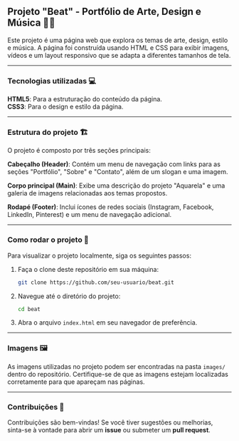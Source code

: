 ## Projeto "Beat" - Portfólio de Arte, Design e Música 🎨🎶

Este projeto é uma página web que explora os temas de arte, design, estilo e música. A página foi construída usando HTML e CSS para exibir imagens, vídeos e um layout responsivo que se adapta a diferentes tamanhos de tela.

---

### Tecnologias utilizadas 💻

**HTML5**: Para a estruturação do conteúdo da página.  
**CSS3**: Para o design e estilo da página.

---

### Estrutura do projeto 🏗️
O projeto é composto por três seções principais:  

**Cabeçalho (Header)**: Contém um menu de navegação com links para as seções "Portfólio", "Sobre" e "Contato", além de um slogan e uma imagem.

**Corpo principal (Main)**: Exibe uma descrição do projeto "Aquarela" e uma galeria de imagens relacionadas aos temas propostos.

**Rodapé (Footer)**: Inclui ícones de redes sociais (Instagram, Facebook, LinkedIn, Pinterest) e um menu de navegação adicional.

---

### Como rodar o projeto 🚀

Para visualizar o projeto localmente, siga os seguintes passos:

1. Faça o clone deste repositório em sua máquina:
    ```bash
    git clone https://github.com/seu-usuario/beat.git
    ```

2. Navegue até o diretório do projeto:
    ```bash
    cd beat
    ```

3. Abra o arquivo `index.html` em seu navegador de preferência.

---

### Imagens 🖼️

As imagens utilizadas no projeto podem ser encontradas na pasta `images/` dentro do repositório. Certifique-se de que as imagens estejam localizadas corretamente para que apareçam nas páginas.

---

### Contribuições 🤝

Contribuições são bem-vindas! Se você tiver sugestões ou melhorias, sinta-se à vontade para abrir um **issue** ou submeter um **pull request**.

